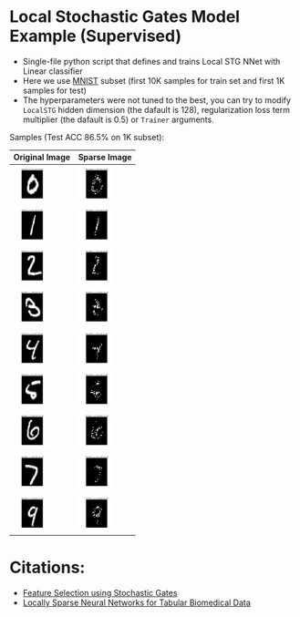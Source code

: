 # Local Stochastic Gates Model Example (Supervised)

- Single-file python script that defines and trains Local STG NNet with Linear classifier
- Here we use [MNIST](https://pytorch.org/vision/stable/generated/torchvision.datasets.MNIST.html) subset (first 10K samples for train set and first 1K samples for test)
- The hyperparameters were not tuned to the best, you can try to modify `LocalSTG` hidden dimension (the dafault is 128), regularization loss term multiplier (the dafault is 0.5) or `Trainer` arguments.


Samples (Test ACC 86.5% on 1K subset):

| Original Image                                                                            | Sparse Image |
|-------------------------------------------------------------------------------------------|--------------|
| <img height="64" src="samples\orig_sample_3_y_0_y_hat_0_batch_idx_0.png" width="64"/>     |   <img height="64" src="samples\result_sample_3_y_0_y_hat_0_batch_idx_0.png" width="64"/> |
|<img height="64" src="samples\orig_sample_2_y_1_y_hat_1_batch_idx_0.png" width="64"/>      | <img height="64" src="samples\result_sample_2_y_1_y_hat_1_batch_idx_0.png" width="64"/>   |
| <img height="64" src="samples\orig_sample_1_y_2_y_hat_6_batch_idx_0.png" width="64"/>     |   <img height="64" src="samples\result_sample_1_y_2_y_hat_6_batch_idx_0.png" width="64"/>          |
| <img height="64" src="samples\orig_sample_18_y_3_y_hat_6_batch_idx_0.png" width="64"/>    |   <img height="64" src="samples\result_sample_18_y_3_y_hat_6_batch_idx_0.png" width="64"/>         |
| <img height="64" src="samples\orig_sample_6_y_4_y_hat_4_batch_idx_0.png" width="64"/>     |   <img height="64" src="samples\result_sample_6_y_4_y_hat_4_batch_idx_0.png" width="64"/>          |
| <img height="64" src="samples\orig_sample_8_y_5_y_hat_6_batch_idx_0.png" width="64"/>     |   <img height="64" src="samples\result_sample_8_y_5_y_hat_6_batch_idx_0.png" width="64"/>          |
| <img height="64" src="samples\orig_sample_11_y_6_y_hat_6_batch_idx_0.png" width="64"/>    |   <img height="64" src="samples\result_sample_11_y_6_y_hat_6_batch_idx_0.png" width="64"/>          |
| <img height="64" src="samples\orig_sample_17_y_7_y_hat_7_batch_idx_0.png" width="64"/>    |   <img height="64" src="samples\result_sample_17_y_7_y_hat_7_batch_idx_0.png" width="64"/>          |
| <img height="64" src="samples\orig_sample_12_y_9_y_hat_9_batch_idx_0.png" width="64"/>  |   <img height="64" src="samples\result_sample_12_y_9_y_hat_9_batch_idx_0.png" width="64"/>          |

# Citations:

- [Feature Selection using Stochastic Gates](http://proceedings.mlr.press/v119/yamada20a/yamada20a.pdf)
- [Locally Sparse Neural Networks for Tabular Biomedical Data](https://proceedings.mlr.press/v162/yang22i/yang22i.pdf)

